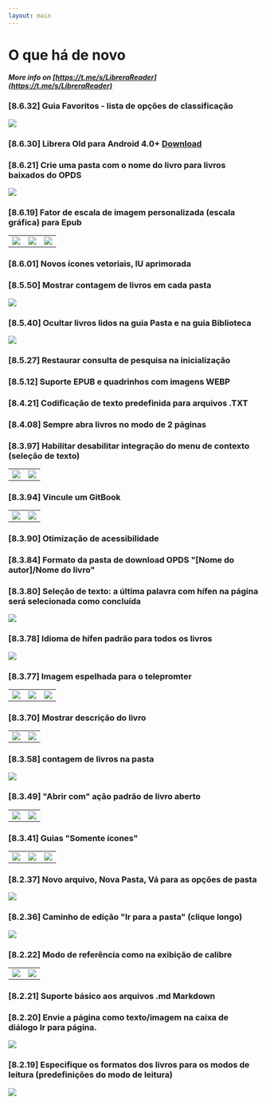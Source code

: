 ```yaml
---
layout: main
---
```


# O que há de novo

<b><i>More info on [https://t.me/s/LibreraReader](https://t.me/s/LibreraReader)</i></b>

### [8.6.32] Guia Favoritos - lista de opções de classificação
<img class="i" src="8.6.32.png" />

### [8.6.30] Librera Old para Android 4.0+ [Download](https://github.com/foobnix/LibreraReader/releases/)
### [8.6.21] Crie uma pasta com o nome do livro para livros baixados do OPDS
<img class="i" src="8.6.21.png" />

### [8.6.19] Fator de escala de imagem personalizada (escala gráfica) para Epub

||||
|-|-|-|
|![](8.6.19a.png)|![](8.6.19.png)|![](8.6.19b.png)|

### [8.6.01] Novos ícones vetoriais, IU aprimorada
### [8.5.50] Mostrar contagem de livros em cada pasta
<img class="i" src="8.5.50.png" />

### [8.5.40] Ocultar livros lidos na guia Pasta e na guia Biblioteca
<img class="i" src="8.5.40.png" />


### [8.5.27] Restaurar consulta de pesquisa na inicialização

### [8.5.12] Suporte EPUB e quadrinhos com imagens WEBP
### [8.4.21] Codificação de texto predefinida para arquivos .TXT
### [8.4.08] Sempre abra livros no modo de 2 páginas

### [8.3.97] Habilitar desabilitar integração do menu de contexto (seleção de texto)
|||
|-|-|
|![](8.3.97a.png)|![](8.3.97b.png)|

### [8.3.94] Vincule um GitBook

|||
|-|-|
|![](8.3.94a.png)|![](8.3.94b.png)|

### [8.3.90] Otimização de acessibilidade

### [8.3.84] Formato da pasta de download OPDS &quot;[Nome do autor]/Nome do livro&quot;

### [8.3.80] Seleção de texto: a última palavra com hífen na página será selecionada como concluída

<img class="i" src="8.3.80.png" />

### [8.3.78] Idioma de hífen padrão para todos os livros

<img class="i" src="8.3.78.png" />

### [8.3.77] Imagem espelhada para o telepromter

||||
|-|-|-|
|![](8.3.77c.jpg)|![](8.3.77a.jpg)|![](8.3.77b.jpg)|

### [8.3.70] Mostrar descrição do livro

|||
|-|-|
|![](8.3.70a.jpg)|![](8.3.70b.jpg)|


### [8.3.58] contagem de livros na pasta

<img class="i" src="8.3.58.jpg" />

### [8.3.49] &quot;Abrir com&quot; ação padrão de livro aberto

|||
|-|-|
|![](8.3.49a.jpg)|![](8.3.49b.jpg)|


### [8.3.41] Guias &quot;Somente ícones&quot;

||||
|-|-|-|
|![](8.3.41a.jpg)|![](8.3.41b.jpg)|![](8.3.41c.jpg)|


### [8.2.37] Novo arquivo, Nova Pasta, Vá para as opções de pasta

<img class="i" src="8.2.37.jpg" />

### [8.2.36] Caminho de edição &quot;Ir para a pasta&quot; (clique longo)

<img class="i" src="8.2.36.jpg" />


### [8.2.22] Modo de referência como na exibição de calibre

|||
|-|-|
|![](8.2.22a.jpg)|![](8.2.22b.jpg)|

### [8.2.21] Suporte básico aos arquivos .md Markdown

### [8.2.20] Envie a página como texto/imagem na caixa de diálogo Ir para página.

<img class="i" src="8.2.20.jpg" />

### [8.2.19] Especifique os formatos dos livros para os modos de leitura (predefinições do modo de leitura)

<img class="i" src="8.2.19.jpg" />
